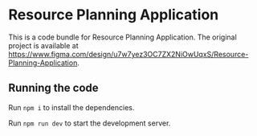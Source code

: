 
  # Resource Planning Application

  This is a code bundle for Resource Planning Application. The original project is available at https://www.figma.com/design/u7w7yez3OC7ZX2NiOwUqxS/Resource-Planning-Application.

  ## Running the code

  Run `npm i` to install the dependencies.

  Run `npm run dev` to start the development server.
  